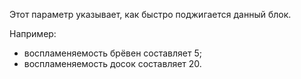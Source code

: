 Этот параметр указывает, как быстро поджигается данный блок.

Например:
* воспламеняемость брёвен составляет 5;
* воспламеняемость досок составляет 20.